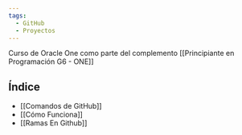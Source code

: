```yaml
---
tags:
  - GitHub
  - Proyectos
---
```

Curso de Oracle One como parte del complemento [[Principiante en Programación G6 - ONE]]
## Índice
- [[Comandos de GitHub]]
- [[Cómo Funciona]]
- [[Ramas En Github]]